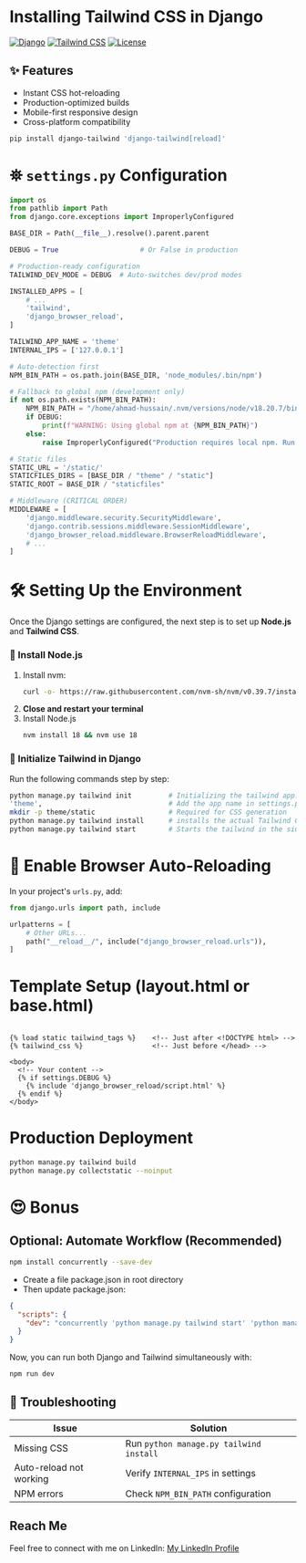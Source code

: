# Installing Tailwind CSS in Django

[![Django](https://img.shields.io/badge/django-4.2-brightgreen)](https://www.djangoproject.com/)
[![Tailwind CSS](https://img.shields.io/badge/tailwind-3.3-38B2AC)](https://tailwindcss.com/)
[![License](https://img.shields.io/badge/license-MIT-blue)](LICENSE)

## ✨ Features
- Instant CSS hot-reloading
- Production-optimized builds
- Mobile-first responsive design
- Cross-platform compatibility

```bash
pip install django-tailwind 'django-tailwind[reload]'
```
# ⛯ `settings.py` Configuration

```python
import os
from pathlib import Path
from django.core.exceptions import ImproperlyConfigured

BASE_DIR = Path(__file__).resolve().parent.parent

DEBUG = True                    # Or False in production

# Production-ready configuration
TAILWIND_DEV_MODE = DEBUG  # Auto-switches dev/prod modes

INSTALLED_APPS = [
    # ...
    'tailwind',
    'django_browser_reload',
]

TAILWIND_APP_NAME = 'theme'
INTERNAL_IPS = ['127.0.0.1']

# Auto-detection first
NPM_BIN_PATH = os.path.join(BASE_DIR, 'node_modules/.bin/npm')

# Fallback to global npm (development only)
if not os.path.exists(NPM_BIN_PATH):
    NPM_BIN_PATH = "/home/ahmad-hussain/.nvm/versions/node/v18.20.7/bin/npm"  # Check your path by running `which npm` or `where npm`
    if DEBUG:
        print(f"WARNING: Using global npm at {NPM_BIN_PATH}")
    else:
        raise ImproperlyConfigured("Production requires local npm. Run 'npm install'.")

# Static files
STATIC_URL = '/static/'
STATICFILES_DIRS = [BASE_DIR / "theme" / "static"]
STATIC_ROOT = BASE_DIR / "staticfiles"

# Middleware (CRITICAL ORDER)
MIDDLEWARE = [
    'django.middleware.security.SecurityMiddleware',
    'django.contrib.sessions.middleware.SessionMiddleware',
    'django_browser_reload.middleware.BrowserReloadMiddleware',  
    # ...
]
```


# 🛠️ Setting Up the Environment

Once the Django settings are configured, the next step is to set up **Node.js** and **Tailwind CSS**.  


### 🔹 Install Node.js
1. Install nvm:
   ```bash
   curl -o- https://raw.githubusercontent.com/nvm-sh/nvm/v0.39.7/install.sh | bash

2. **Close and restart your terminal**
3. Install Node.js
    ```bash
    nvm install 18 && nvm use 18
    ```

### 🌟 Initialize Tailwind in Django

Run the following commands step by step:

```bash
python manage.py tailwind init         # Initializing the tailwind app. (Press Enter again to accept by default theme app)
'theme',                               # Add the app name in settings.py below the 'tailwind', (under INSTALLED_APPS)
mkdir -p theme/static                  # Required for CSS generation
python manage.py tailwind install      # installs the actual Tailwind CSS framework using npm
python manage.py tailwind start        # Starts the tailwind in the side terminal
```

# 🔄 Enable Browser Auto-Reloading
In your project's `urls.py`, add:

```python
from django.urls import path, include

urlpatterns = [
    # Other URLs...
    path("__reload__/", include("django_browser_reload.urls")),
]
```

# Template Setup (layout.html or base.html)

```django

{% load static tailwind_tags %}    <!-- Just after <!DOCTYPE html> -->
{% tailwind_css %}                 <!-- Just before </head> -->

<body>
  <!-- Your content -->
  {% if settings.DEBUG %}
    {% include 'django_browser_reload/script.html' %}
  {% endif %}
</body>
```

# Production Deployment
```bash
python manage.py tailwind build  
python manage.py collectstatic --noinput
```

# 😍 Bonus
## Optional: Automate Workflow  (Recommended)

```bash
npm install concurrently --save-dev
```
- Create a file package.json in root directory 
- Then update package.json:

```json
{
  "scripts": {
    "dev": "concurrently 'python manage.py tailwind start' 'python manage.py runserver'"
  }
}
```
Now, you can run both Django and Tailwind simultaneously with:

```bash
npm run dev
```

## 🚨 Troubleshooting

| Issue                      | Solution                      |
|----------------------------|-------------------------------|
| Missing CSS                | Run `python manage.py tailwind install` |
| Auto-reload not working    | Verify `INTERNAL_IPS` in settings |
| NPM errors                 | Check `NPM_BIN_PATH` configuration |

## Reach Me

Feel free to connect with me on LinkedIn: [My LinkedIn Profile](https://www.linkedin.com/in/ahmad-hussain-randhawa/) 

